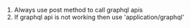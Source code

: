 1. Always use post method to call graphql apis
2. If graphql api is not working then use 'application/graphql'
